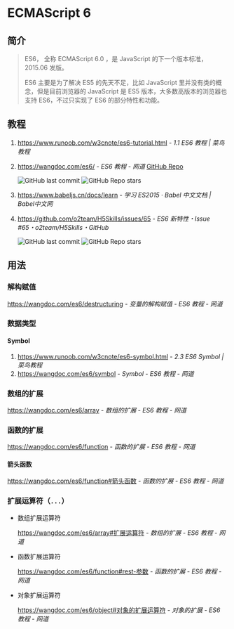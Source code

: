 # ECMAScript 6

## 简介

> ES6， 全称 ECMAScript 6.0 ，是 JavaScript 的下一个版本标准，2015.06 发版。
>
> ES6 主要是为了解决 ES5 的先天不足，比如 JavaScript 里并没有类的概念，但是目前浏览器的 JavaScript 是 ES5 版本，大多数高版本的浏览器也支持 ES6，不过只实现了 ES6 的部分特性和功能。

## 教程

1. https://www.runoob.com/w3cnote/es6-tutorial.html - *1.1 ES6 教程 | 菜鸟教程*

2. https://wangdoc.com/es6/ - *ES6 教程 - 网道* [GitHub Repo](https://github.com/wangdoc/es6-tutorial)

    ![GitHub last commit](https://img.shields.io/github/last-commit/wangdoc/es6-tutorial?color=blue&logo=github)
    ![GitHub Repo stars](https://img.shields.io/github/stars/wangdoc/es6-tutorial?style=social)

3. https://www.babeljs.cn/docs/learn - *学习 ES2015 · Babel 中文文档 | Babel中文网*

4. https://github.com/o2team/H5Skills/issues/65 - *ES6 新特性・Issue #65・o2team/H5Skills・GitHub*

    ![GitHub last commit](https://img.shields.io/github/last-commit/o2team/H5Skills?color=blue&logo=github)
    ![GitHub Repo stars](https://img.shields.io/github/stars/o2team/H5Skills?style=social)

## 用法

### 解构赋值

https://wangdoc.com/es6/destructuring - *变量的解构赋值 - ES6 教程 - 网道*

### 数据类型

#### Symbol

1. https://www.runoob.com/w3cnote/es6-symbol.html - *2.3 ES6 Symbol | 菜鸟教程*
2. https://wangdoc.com/es6/symbol - *Symbol - ES6 教程 - 网道*

### 数组的扩展

https://wangdoc.com/es6/array - *数组的扩展 - ES6 教程 - 网道*

### 函数的扩展

https://wangdoc.com/es6/function - *函数的扩展 - ES6 教程 - 网道*

#### 箭头函数

<https://wangdoc.com/es6/function#箭头函数> - *函数的扩展 - ES6 教程 - 网道*

### 扩展运算符（`...`）

- 数组扩展运算符

    <https://wangdoc.com/es6/array#扩展运算符> - *数组的扩展 - ES6 教程 - 网道*

- 函数扩展运算符

    <https://wangdoc.com/es6/function#rest-参数> - *函数的扩展 - ES6 教程 - 网道*

- 对象扩展运算符

    <https://wangdoc.com/es6/object#对象的扩展运算符> - *对象的扩展 - ES6 教程 - 网道*
